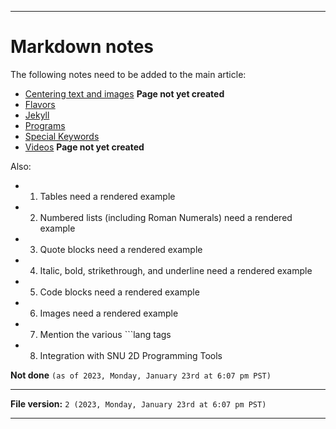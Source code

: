 
***

# Markdown notes

The following notes need to be added to the main article:

- [Centering text and images](/Notes/Centering-with-HTML/) **Page not yet created**
- [Flavors](/Notes/Flavors/)
- [Jekyll](/Notes/Jekyll/)
- [Programs](/Notes/Programs/)
- [Special Keywords](/Notes/Special-Keywords/)
- [Videos](/Notes/Videos/) **Page not yet created**

Also:

- 1. Tables need a rendered example
- 2. Numbered lists (including Roman Numerals) need a rendered example
- 3. Quote blocks need a rendered example
- 4. Italic, bold, strikethrough, and underline need a rendered example
- 5. Code blocks need a rendered example
- 6. Images need a rendered example
- 7. Mention the various \```lang tags
- 8. Integration with SNU 2D Programming Tools

**Not done** `(as of 2023, Monday, January 23rd at 6:07 pm PST)`

***

**File version:** `2 (2023, Monday, January 23rd at 6:07 pm PST)`

***

